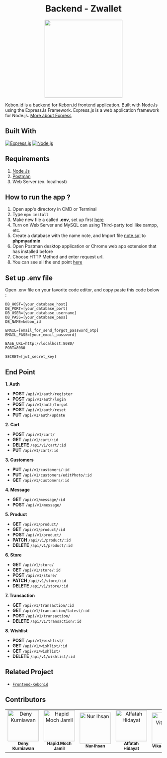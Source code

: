 <h1 align="center">Backend - Zwallet</h1>
<p align="center">
  <img width="250" src="https://raw.githubusercontent.com/AdmiralYuuShi/Frontend-Kebonid/master/src/assets/logo_transparent.png"/>
</p>


Kebon.id is a backend for Kebon.id frontend application. Built with NodeJs using the ExpressJs Framework.
Express.js is a web application framework for Node.js. [More about Express](https://en.wikipedia.org/wiki/Express.js)
## Built With
[![Express.js](https://img.shields.io/badge/Express.js-4.x-orange.svg?style=rounded-square)](https://expressjs.com/en/starter/installing.html)
[![Node.js](https://img.shields.io/badge/Node.js-v.10.16-green.svg?style=rounded-square)](https://nodejs.org/)

## Requirements
1. <a href="https://nodejs.org/en/download/">Node Js</a>
2. <a href="https://www.getpostman.com/">Postman</a>
3. Web Server (ex. localhost)

## How to run the app ?
1. Open app's directory in CMD or Terminal
2. Type `npm install`
3. Make new file a called **.env**, set up first [here](#set-up-env-file)
4. Turn on Web Server and MySQL can using Third-party tool like xampp, etc.
5. Create a database with the name note, and Import file [note.sql](note.sql) to **phpmyadmin**
6. Open Postman desktop application or Chrome web app extension that has installed before
7. Choose HTTP Method and enter request url.
8. You can see all the end point [here](#end-point)

## Set up .env file
Open .env file on your favorite code editor, and copy paste this code below :
```
DB_HOST=[your_database_host]
DB_PORT=[your_database_port]
DB_USER=[your_database_username]
DB_PASS=[your_database_pass]
DB_NAME=kebon_id

EMAIL=[email_for_send_forgot_password_otp]
EMAIL_PASS=[your_email_password]

BASE_URL=http://localhost:8080/
PORT=8080

SECRET=[jwt_secret_key]
```

## End Point

**1. Auth**
  * **POST** `/api/v1/auth/register`
  * **POST** `/api/v1/auth/login`
  * **POST** `/api/v1/auth/forgot`
  * **POST** `/api/v1/auth/reset`
  * **PUT**  `/api/v1/auth/update`


**2. Cart**
  * **POST** `/api/v1/cart/`
  * **GET** `/api/v1/cart/:id`
  * **DELETE** `/api/v1/cart/:id`
  * **PUT** `/api/v1/cart/:id`

**3. Customers**
  * **PUT** `/api/v1/customers/:id`
  * **PUT** `/api/v1/customers/editPhoto/:id`
  * **GET** `/api/v1/customers/:id`

**4. Message**
  * **GET** `/api/v1/message/:id`
  * **POST** `/api/v1/message/`

**5. Product**
  * **GET** `/api/v1/product/`
  * **GET** `/api/v1/product/:id`
  * **POST** `/api/v1/product/`
  * **PATCH** `/api/v1/product/:id`
  * **DELETE** `/api/v1/product/:id`

**6. Store**
  * **GET** `/api/v1/store/`
  * **GET** `/api/v1/store/:id`
  * **POST** `/api/v1/store/`
  * **PATCH** `/api/v1/store/:id`
  * **DELETE** `/api/v1/store/:id`

**7. Transaction**
  * **GET** `/api/v1/transaction/:id`
  * **GET** `/api/v1/transaction/latest/:id`
  * **POST** `/api/v1/transaction/`
  * **DELETE** `/api/v1/transaction/:id`

**8. Wishlist**
  * **POST** `/api/v1/wishlist/`
  * **GET** `/api/v1/wishlist/:id`
  * **GET** `/api/v1/wishlist/`
  * **DELETE** `/api/v1/wishlist/:id`


## Related Project

- [`Frontend-Kebonid`](https://github.com/AdmiralYuuShi/Frontend-Kebonid)

## Contributors

<center>
  <table>
    <tr>
      <td align="center">
        <a href="https://github.com/kurniawandenyy">
          <img width="100" src="https://avatars1.githubusercontent.com/u/48039021?s=460&v=4" alt="Deny Kurniawan"><br/>
          <sub><b>Deny Kurniawan</b></sub>
        </a>
      </td>
      <td align="center">
        <a href="https://github.com/AdmiralYuuShi">
          <img width="100" src="https://avatars0.githubusercontent.com/u/47265524?s=460&v=4" alt="Hapid Moch Jamil"><br/>
          <sub><b>Hapid Moch Jamil</b></sub>
        </a>
      </td>
      <td align="center">
        <a href="https://github.com/ihsan2">
          <img width="100" src="https://avatars1.githubusercontent.com/u/39041267?s=460&v=4" alt="Nur Ihsan"><br/>
          <sub><b>Nur Ihsan</b></sub>
        </a>
      </td>
      <td align="center">
        <a href="https://github.com/alfatahh54">
          <img width="100" src="https://avatars2.githubusercontent.com/u/55615664?s=460&v=4" alt="Alfatah Hidayat"><br/>
          <sub><b>Alfatah Hidayat</b></sub>
        </a>
      </td>
      <td align="center">
        <a href="https://github.com/VikaVP">
          <img width="100" src="https://avatars3.githubusercontent.com/u/52590370?s=460&v=4" alt="Vika Vitaloka P"><br/>
          <sub><b>Vika Vitaloka P</b></sub>
        </a>
      </td>
    </tr>
  </table>
</center>

